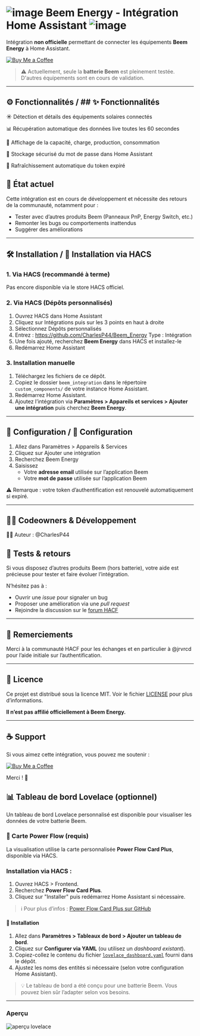 # ![image](https://github.com/user-attachments/assets/c42b3ca3-a681-4091-a13c-f2d0f8f4fc9c) Beem Energy - Intégration Home Assistant ![image](https://github.com/user-attachments/assets/b16dce18-3b0b-4108-9b37-4ebd67372f71)
 
Intégration **non officielle** permettant de connecter les équipements **Beem Energy** à Home Assistant.

[![Buy Me a Coffee](https://img.shields.io/badge/buymeacoffee-donate-yellow.svg?logo=buymeacoffee)](https://www.buymeacoffee.com/CharlesP44)


> ⚠️ Actuellement, seule la **batterie Beem** est pleinement testée. D'autres équipements sont en cours de validation.

---
## ⚙️ Fonctionnalités / ## ✨ Fonctionnalités
☀️ Détection et détails des équipements solaires connectés

📊 Récupération automatique des données live toutes les 60 secondes

🔋 Affichage de la capacité, charge, production, consommation

🔐 Stockage sécurisé du mot de passe dans Home Assistant

🔁 Rafraîchissement automatique du token expiré


## 🚧 État actuel

Cette intégration est en cours de développement et nécessite des retours de la communauté, notamment pour :
- Tester avec d’autres produits Beem (Panneaux PnP, Energy Switch, etc.)
- Remonter les bugs ou comportements inattendus
- Suggérer des améliorations

---

## 🛠️ Installation / 🧰 Installation via HACS
### 1. Via HACS (recommandé à terme)
Pas encore disponible via le store HACS officiel.

### 2. Via HACS (Dépôts personnalisés)
1. Ouvrez HACS dans Home Assistant
2. Cliquez sur Intégrations puis sur les 3 points en haut à droite
3. Sélectionnez Dépôts personnalisés
4. Entrez : https://github.com/CharlesP44/Beem_Energy 
   Type : Intégration
5. Une fois ajouté, recherchez **Beem Energy** dans HACS et installez-le
6. Redémarrez Home Assistant

### 3. Installation manuelle
1. Téléchargez les fichiers de ce dépôt.
2. Copiez le dossier `beem_integration` dans le répertoire `custom_components/` de votre instance Home Assistant.
3. Redémarrez Home Assistant.
5. Ajoutez l’intégration via **Paramètres > Appareils et services > Ajouter une intégration** puis cherchez **Beem Energy**.

---

## 🔐 Configuration / 🔧 Configuration
1. Allez dans Paramètres > Appareils & Services
2. Cliquez sur Ajouter une intégration
3. Recherchez Beem Energy
4. Saisissez 
   - Votre **adresse email** utilisée sur l’application Beem
   - Votre **mot de passe** utilisée sur l’application Beem

⚠️ Remarque : votre token d’authentification est renouvelé automatiquement si expiré.

---

## 👨‍💻 Codeowners & Développement
🧑‍💻 Auteur : @CharlesP44


## 🧪 Tests & retours

Si vous disposez d’autres produits Beem (hors batterie), votre aide est précieuse pour tester et faire évoluer l’intégration.

N’hésitez pas à :
- Ouvrir une *issue* pour signaler un bug
- Proposer une amélioration via une *pull request*
- Rejoindre la discussion sur le [forum HACF](https://forum.hacf.fr)

---

## 🙏 Remerciements

Merci à la communauté HACF pour les échanges et en particulier à @jrvrcd pour l’aide initiale sur l’authentification.

---

## 📄 Licence

Ce projet est distribué sous la licence MIT. Voir le fichier [LICENSE](LICENSE) pour plus d’informations.

**Il n’est pas affilié officiellement à Beem Energy.**

---

## ☕ Support

Si vous aimez cette intégration, vous pouvez me soutenir :

[![Buy Me a Coffee](https://img.shields.io/badge/buymeacoffee-donate-yellow.svg?logo=buymeacoffee)](https://www.buymeacoffee.com/CharlesP44)

Merci ! 🙏






## 📊 Tableau de bord Lovelace (optionnel)

Un tableau de bord Lovelace personnalisé est disponible pour visualiser les données de votre batterie Beem.

### 🧩 Carte Power Flow (requis)

La visualisation utilise la carte personnalisée **Power Flow Card Plus**, disponible via HACS.

### Installation via HACS :

1. Ouvrez HACS > Frontend.
2. Recherchez **Power Flow Card Plus**.
3. Cliquez sur "Installer" puis redémarrez Home Assistant si nécessaire.

> ℹ️ Pour plus d’infos : [Power Flow Card Plus sur GitHub](https://github.com/Topix90/power-flow-card-plus)

#### 🔧 Installation

1. Allez dans **Paramètres > Tableaux de bord > Ajouter un tableau de bord**.
2. Cliquez sur **Configurer via YAML** (ou utilisez un *dashboard existant*).
3. Copiez-collez le contenu du fichier [`lovelace_dashboard.yaml`](./lovelace_dashboard.yaml) fourni dans le dépôt.
4. Ajustez les noms des entités si nécessaire (selon votre configuration Home Assistant).

> 💡 Le tableau de bord a été conçu pour une batterie Beem. Vous pouvez bien sûr l’adapter selon vos besoins.

---

### Aperçu

![aperçu lovelace](./screenshots/lovelace_preview.png)
